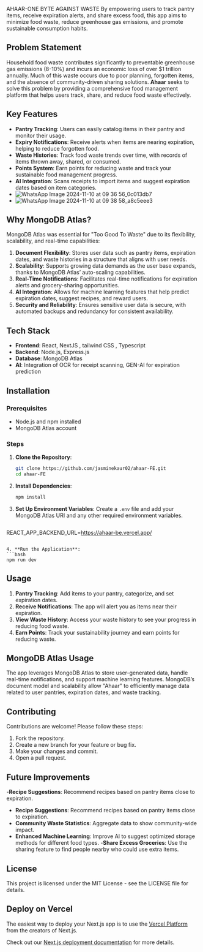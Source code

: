 AHAAR-ONE BYTE AGAINST WASTE 
By empowering users to track pantry items, receive expiration alerts, and share excess food, this app aims to minimize food waste, reduce greenhouse gas emissions, and promote sustainable consumption habits.

## Problem Statement

Household food waste contributes significantly to preventable greenhouse gas emissions (8-10%) and incurs an economic loss of over $1 trillion annually. Much of this waste occurs due to poor planning, forgotten items, and the absence of community-driven sharing solutions. **Ahaar** seeks to solve this problem by providing a comprehensive food management platform that helps users track, share, and reduce food waste effectively.

## Key Features

- **Pantry Tracking**: Users can easily catalog items in their pantry and monitor their usage.
- **Expiry Notifications**: Receive alerts when items are nearing expiration, helping to reduce forgotten food.
- **Waste Histories**: Track food waste trends over time, with records of items thrown away, shared, or consumed.
- **Points System**: Earn points for reducing waste and track your sustainable food management progress.
- **AI Integration**: Scans receipts to import items and suggest expiration dates based on item categories.
- ![WhatsApp Image 2024-11-10 at 09 36 56_0c013db7](https://github.com/user-attachments/assets/4670b971-7dae-4483-a39e-1006ce3f25e1)
- ![WhatsApp Image 2024-11-10 at 09 38 58_a8c5eee3](https://github.com/user-attachments/assets/9eb9007e-8776-4833-81f2-ae8e9804436d)




## Why MongoDB Atlas?

MongoDB Atlas was essential for "Too Good To Waste" due to its flexibility, scalability, and real-time capabilities:
1. **Document Flexibility**: Stores user data such as pantry items, expiration dates, and waste histories in a structure that aligns with user needs.
2. **Scalability**: Supports growing data demands as the user base expands, thanks to MongoDB Atlas’ auto-scaling capabilities.
3. **Real-Time Notifications**: Facilitates real-time notifications for expiration alerts and grocery-sharing opportunities.
4. **AI Integration**: Allows for machine learning features that help predict expiration dates, suggest recipes, and reward users.
5. **Security and Reliability**: Ensures sensitive user data is secure, with automated backups and redundancy for consistent availability.

## Tech Stack

- **Frontend**: React, NextJS , tailwind CSS , Typescript
- **Backend**: Node.js, Express.js
- **Database**: MongoDB Atlas
- **AI**: Integration of OCR for receipt scanning, GEN-AI for expiration prediction
 
## Installation

### Prerequisites

- Node.js and npm installed
- MongoDB Atlas account

### Steps

1. **Clone the Repository**:
   ```bash
   git clone https://github.com/jasminekaur02/ahaar-FE.git
   cd ahaar-FE
   ```

2. **Install Dependencies**:
   ```bash
   npm install
   ```

3. **Set Up Environment Variables**:
   Create a `.env` file and add your MongoDB Atlas URI and any other required environment variables.
   ```plaintext
  REACT_APP_BACKEND_URL=https://ahaar-be.vercel.app/
   ```

4. **Run the Application**:
   ```bash
   npm run dev
   ```

## Usage

1. **Pantry Tracking**: Add items to your pantry, categorize, and set expiration dates.
2. **Receive Notifications**: The app will alert you as items near their expiration.
3. **View Waste History**: Access your waste history to see your progress in reducing food waste.
4. **Earn Points**: Track your sustainability journey and earn points for reducing waste.

## MongoDB Atlas Usage

The app leverages MongoDB Atlas to store user-generated data, handle real-time notifications, and support machine learning features. MongoDB’s document model and scalability allow "Ahaar" to efficiently manage data related to user pantries, expiration dates, and waste tracking.

## Contributing

Contributions are welcome! Please follow these steps:

1. Fork the repository.
2. Create a new branch for your feature or bug fix.
3. Make your changes and commit.
4. Open a pull request.

## Future Improvements
-**Recipe Suggestions**: Recommend recipes based on pantry items close to expiration.
- **Recipe Suggestions**: Recommend recipes based on pantry items close to expiration.
- **Community Waste Statistics**: Aggregate data to show community-wide impact.
- **Enhanced Machine Learning**: Improve AI to suggest optimized storage methods for different food types.
-**Share Excess Groceries**: Use the sharing feature to find people nearby who could use extra items.
## License

This project is licensed under the MIT License - see the LICENSE file for details.


## Deploy on Vercel

The easiest way to deploy your Next.js app is to use the [Vercel Platform](https://vercel.com/new?utm_medium=default-template&filter=next.js&utm_source=create-next-app&utm_campaign=create-next-app-readme) from the creators of Next.js.

Check out our [Next.js deployment documentation](https://nextjs.org/docs/app/building-your-application/deploying) for more details.
